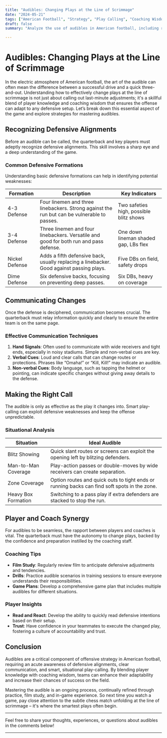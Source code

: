 ```yaml
---
title: "Audibles: Changing Plays at the Line of Scrimmage"
date: "2024-05-21"
tags: ["American Football", "Strategy", "Play Calling", "Coaching Wisdom", "Player Knowledge", "Offense", "Defense", "Communication", "Tactics"]
draft: false
summary: "Analyze the use of audibles in American football, including recognizing defensive alignments, communicating changes, and making the right call."

---
```


# Audibles: Changing Plays at the Line of Scrimmage

In the electric atmosphere of American football, the art of the audible can often mean the difference between a successful drive and a quick three-and-out. Understanding how to effectively change plays at the line of scrimmage is not just about calling out last-minute adjustments; it's a skillful blend of player knowledge and coaching wisdom that ensures the offense can adapt to any defensive setup. Let’s break down this essential aspect of the game and explore strategies for mastering audibles.

## Recognizing Defensive Alignments

Before an audible can be called, the quarterback and key players must adeptly recognize defensive alignments. This skill involves a sharp eye and a deep understanding of the game.

### Common Defensive Formations

Understanding basic defensive formations can help in identifying potential weaknesses:

| Formation         | Description                                                                                   | Key Indicators                        |
|-------------------|-----------------------------------------------------------------------------------------------|---------------------------------------|
| 4-3 Defense       | Four linemen and three linebackers. Strong against the run but can be vulnerable to passes.   | Two safeties high, possible blitz shows|
| 3-4 Defense       | Three linemen and four linebackers. Versatile and good for both run and pass defense.         | One down lineman shaded gap, LBs flex  |
| Nickel Defense    | Adds a fifth defensive back, usually replacing a linebacker. Good against passing plays.      | Five DBs on field, safety drops       |
| Dime Defense      | Six defensive backs, focusing on preventing deep passes.                                      | Six DBs, heavy on coverage            |

## Communicating Changes

Once the defense is deciphered, communication becomes crucial. The quarterback must relay information quickly and clearly to ensure the entire team is on the same page.

### Effective Communication Techniques

1. **Hand Signals**: Often used to communicate with wide receivers and tight ends, especially in noisy stadiums. Simple and non-verbal cues are key.
2. **Verbal Cues**: Loud and clear calls that can change routes or protections. Phrases like “Omaha!” or “Kill, Kill!” may indicate an audible.
3. **Non-verbal Cues**: Body language, such as tapping the helmet or pointing, can indicate specific changes without giving away details to the defense.

## Making the Right Call

The audible is only as effective as the play it changes into. Smart play-calling can exploit defensive weaknesses and keep the offense unpredictable.

### Situational Analysis

| Situation                  | Ideal Audible                                                                                                       |
|----------------------------|---------------------------------------------------------------------------------------------------------------------|
| Blitz Showing              | Quick slant routes or screens can exploit the opening left by blitzing defenders.                                    |
| Man-to-Man Coverage        | Play-action passes or double-moves by wide receivers can create separation.                                          |
| Zone Coverage             | Option routes and quick outs to tight ends or running backs can find soft spots in the zone.                         |
| Heavy Box Formation        | Switching to a pass play if extra defenders are stacked to stop the run.                                            |

## Player and Coach Synergy

For audibles to be seamless, the rapport between players and coaches is vital. The quarterback must have the autonomy to change plays, backed by the confidence and preparation instilled by the coaching staff.

### Coaching Tips

- **Film Study**: Regularly review film to anticipate defensive adjustments and tendencies.
- **Drills**: Practice audible scenarios in training sessions to ensure everyone understands their responsibilities.
- **Game Plans**: Develop a comprehensive game plan that includes multiple audibles for different situations.

### Player Insights

- **Read and React**: Develop the ability to quickly read defensive intentions based on their setup.
- **Trust**: Have confidence in your teammates to execute the changed play, fostering a culture of accountability and trust.

## Conclusion

Audibles are a critical component of offensive strategy in American football, requiring an acute awareness of defensive alignments, clear communication, and smart, situational play-calling. By blending player knowledge with coaching wisdom, teams can enhance their adaptability and increase their chances of success on the field. 

Mastering the audible is an ongoing process, continually refined through practice, film study, and in-game experience. So next time you watch a game, pay close attention to the subtle chess match unfolding at the line of scrimmage – it's where the smartest plays often begin.

---

Feel free to share your thoughts, experiences, or questions about audibles in the comments below!

---


